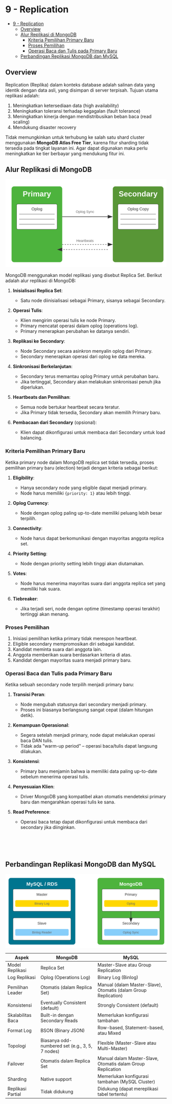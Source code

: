 # 9 - Replication

- [9 - Replication](#9---replication)
  - [Overview](#overview)
  - [Alur Replikasi di MongoDB](#alur-replikasi-di-mongodb)
    - [Kriteria Pemilihan Primary Baru](#kriteria-pemilihan-primary-baru)
    - [Proses Pemilihan](#proses-pemilihan)
    - [Operasi Baca dan Tulis pada Primary Baru](#operasi-baca-dan-tulis-pada-primary-baru)
  - [Perbandingan Replikasi MongoDB dan MySQL](#perbandingan-replikasi-mongodb-dan-mysql)

## Overview

Replication (Replika) dalam konteks database adalah salinan data yang identik dengan data asli, yang disimpan di server terpisah. Tujuan utama replikasi adalah:

1. Meningkatkan ketersediaan data (high availability)
2. Meningkatkan toleransi terhadap kegagalan (fault tolerance)
3. Meningkatkan kinerja dengan mendistribusikan beban baca (read scaling)
4. Mendukung disaster recovery

Tidak memungkinkan untuk terhubung ke salah satu shard cluster menggunakan **MongoDB Atlas Free Tier**, karena fitur sharding tidak tersedia pada tingkat layanan ini. Agar dapat digunakan maka perlu meningkatkan ke tier berbayar yang mendukung fitur ini.

## Alur Replikasi di MongoDB

![alt text](./assets/9-replication/1.png)

MongoDB menggunakan model replikasi yang disebut Replica Set. Berikut adalah alur replikasi di MongoDB:

1. **Inisialisasi Replica Set**:

   - Satu node diinisialisasi sebagai Primary, sisanya sebagai Secondary.

2. **Operasi Tulis**:

   - Klien mengirim operasi tulis ke node Primary.
   - Primary mencatat operasi dalam oplog (operations log).
   - Primary menerapkan perubahan ke datanya sendiri.

3. **Replikasi ke Secondary**:

   - Node Secondary secara asinkron menyalin oplog dari Primary.
   - Secondary menerapkan operasi dari oplog ke data mereka.

4. **Sinkronisasi Berkelanjutan**:

   - Secondary terus memantau oplog Primary untuk perubahan baru.
   - Jika tertinggal, Secondary akan melakukan sinkronisasi penuh jika diperlukan.

5. **Heartbeats dan Pemilihan**:

   - Semua node bertukar heartbeat secara teratur.
   - Jika Primary tidak tersedia, Secondary akan memilih Primary baru.

6. **Pembacaan dari Secondary** (opsional):
   - Klien dapat dikonfigurasi untuk membaca dari Secondary untuk load balancing.

### Kriteria Pemilihan Primary Baru

Ketika primary node dalam MongoDB replica set tidak tersedia, proses pemilihan primary baru (election) terjadi dengan kriteria sebagai berikut:

1. **Eligibility**:

   - Hanya secondary node yang eligible dapat menjadi primary.
   - Node harus memiliki `{priority: 1}` atau lebih tinggi.

2. **Oplog Currency**:

   - Node dengan oplog paling up-to-date memiliki peluang lebih besar terpilih.

3. **Connectivity**:

   - Node harus dapat berkomunikasi dengan mayoritas anggota replica set.

4. **Priority Setting**:

   - Node dengan priority setting lebih tinggi akan diutamakan.

5. **Votes**:

   - Node harus menerima mayoritas suara dari anggota replica set yang memiliki hak suara.

6. **Tiebreaker**:
   - Jika terjadi seri, node dengan optime (timestamp operasi terakhir) tertinggi akan menang.

### Proses Pemilihan

1. Inisiasi pemilihan ketika primary tidak merespon heartbeat.
2. Eligible secondary mempromosikan diri sebagai kandidat.
3. Kandidat meminta suara dari anggota lain.
4. Anggota memberikan suara berdasarkan kriteria di atas.
5. Kandidat dengan mayoritas suara menjadi primary baru.

### Operasi Baca dan Tulis pada Primary Baru

Ketika sebuah secondary node terpilih menjadi primary baru:

1. **Transisi Peran**:

   - Node mengubah statusnya dari secondary menjadi primary.
   - Proses ini biasanya berlangsung sangat cepat (dalam hitungan detik).

2. **Kemampuan Operasional**:

   - Segera setelah menjadi primary, node dapat melakukan operasi baca DAN tulis.
   - Tidak ada "warm-up period" – operasi baca/tulis dapat langsung dilakukan.

3. **Konsistensi**:

   - Primary baru menjamin bahwa ia memiliki data paling up-to-date sebelum menerima operasi tulis.

4. **Penyesuaian Klien**:

   - Driver MongoDB yang kompatibel akan otomatis mendeteksi primary baru dan mengarahkan operasi tulis ke sana.

5. **Read Preference**:
   - Operasi baca tetap dapat dikonfigurasi untuk membaca dari secondary jika diinginkan.

<br/>
<br/>
<br/>

## Perbandingan Replikasi MongoDB dan MySQL

![alt text](./assets/9-replication/2.png)

| Aspek             | MongoDB                                         | MySQL                                                           |
| ----------------- | ----------------------------------------------- | --------------------------------------------------------------- |
| Model Replikasi   | Replica Set                                     | Master-Slave atau Group Replication                             |
| Log Replikasi     | Oplog (Operations Log)                          | Binary Log (Binlog)                                             |
| Pemilihan Leader  | Otomatis (dalam Replica Set)                    | Manual (dalam Master-Slave), Otomatis (dalam Group Replication) |
| Konsistensi       | Eventually Consistent (default)                 | Strongly Consistent (default)                                   |
| Skalabilitas Baca | Built-in dengan Secondary Reads                 | Memerlukan konfigurasi tambahan                                 |
| Format Log        | BSON (Binary JSON)                              | Row-based, Statement-based, atau Mixed                          |
| Topologi          | Biasanya odd-numbered set (e.g., 3, 5, 7 nodes) | Flexible (Master-Slave atau Multi-Master)                       |
| Failover          | Otomatis dalam Replica Set                      | Manual dalam Master-Slave, Otomatis dalam Group Replication     |
| Sharding          | Native support                                  | Memerlukan konfigurasi tambahan (MySQL Cluster)                 |
| Replikasi Partial | Tidak didukung                                  | Didukung (dapat mereplikasi tabel tertentu)                     |

